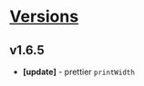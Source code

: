 # [Versions](https://github.com/Tracktor/eslint-config-react-tracktor/releases)

## v1.6.5
- **[update]** - prettier `printWidth`
